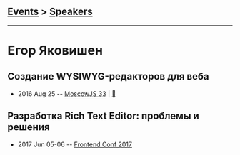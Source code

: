 ## [Events](../README.md) > [Speakers](../speakers.md)
---

# Егор Яковишен

## Создание WYSIWYG-редакторов для веба
- 2016 Aug 25 -- [MoscowJS 33](https://www.youtube.com/watch?v=xVVG3mRy0NY)  | [:notebook:](https://www.slideshare.net/secret/Eu3VSLkuKIUYSN)  
## Разработка Rich Text Editor: проблемы и решения
- 2017 Jun 05-06 -- [Frontend Conf 2017](https://www.youtube.com/watch?v=6uKfpCCiGuU)    
